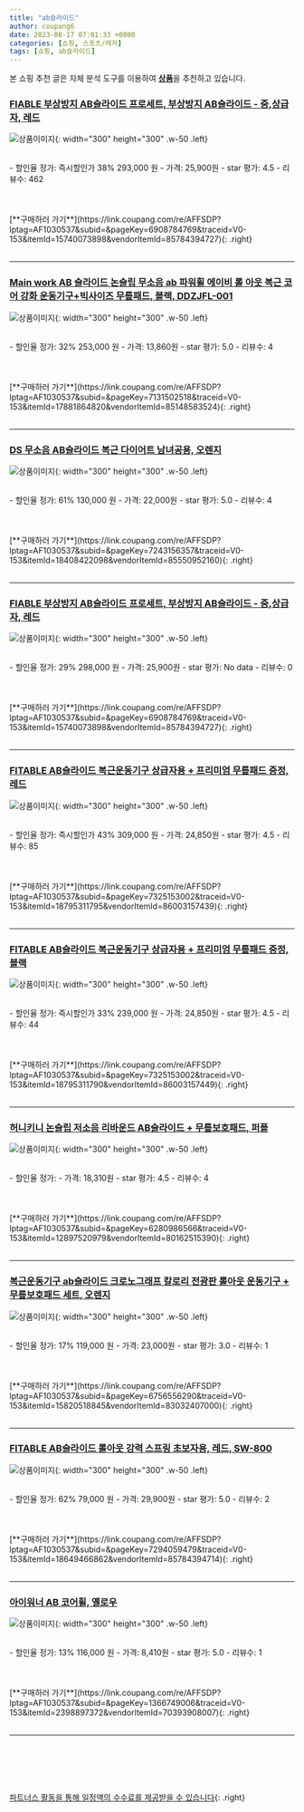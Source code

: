 ```yaml
---
title: "ab슬라이드"
author: coupang6
date: 2023-08-17 07:01:33 +0800
categories: [쇼핑, 스포츠/레저]
tags: [쇼핑, ab슬라이드]
---
```


본 쇼핑 추천 글은 자체 분석 도구를 이용하여 [**상품**](https://link.coupang.com/a/bao1ui)을 추천하고 있습니다.

### [FIABLE 부상방지 AB슬라이드 프로세트, 부상방지 AB슬라이드 - 중,상급자, 레드](https://link.coupang.com/re/AFFSDP?lptag=AF1030537&subid=&pageKey=6908784769&traceid=V0-153&itemId=15740073898&vendorItemId=85784394727)

![상품이미지](https://thumbnail8.coupangcdn.com/thumbnails/remote/230x230ex/image/vendor_inventory/d521/f08845100eb9b7310296673a8c2382611494d439203d47527203023680cb.jpg){: width="300" height="300" .w-50 .left}


<br>
- 할인율 정가: 즉시할인가 38%  293,000   원
- 가격: 25,900원
- star 평가: 4.5
- 리뷰수: 462
<br>
<br>
<br>
<br>
[**구매하러 가기**](https://link.coupang.com/re/AFFSDP?lptag=AF1030537&subid=&pageKey=6908784769&traceid=V0-153&itemId=15740073898&vendorItemId=85784394727){: .right}
<br>
<br>

---

### [Main work AB 슬라이드 논슬립 무소음 ab 파워휠 에이비 롤 아웃 복근 코어 강화 운동기구+빅사이즈 무릎패드, 블랙, DDZJFL-001](https://link.coupang.com/re/AFFSDP?lptag=AF1030537&subid=&pageKey=7131502518&traceid=V0-153&itemId=17881864820&vendorItemId=85148583524)

![상품이미지](https://thumbnail7.coupangcdn.com/thumbnails/remote/230x230ex/image/vendor_inventory/e680/8a8230e9c6e7d6c346881c334a55c00daf111d42a14caec528191f255446.jpg){: width="300" height="300" .w-50 .left}


<br>
- 할인율 정가: 32%  253,000   원
- 가격: 13,860원
- star 평가: 5.0
- 리뷰수: 4
<br>
<br>
<br>
<br>
[**구매하러 가기**](https://link.coupang.com/re/AFFSDP?lptag=AF1030537&subid=&pageKey=7131502518&traceid=V0-153&itemId=17881864820&vendorItemId=85148583524){: .right}
<br>
<br>

---

### [DS 무소음 AB슬라이드 복근 다이어트 남녀공용, 오렌지](https://link.coupang.com/re/AFFSDP?lptag=AF1030537&subid=&pageKey=7243156357&traceid=V0-153&itemId=18408422098&vendorItemId=85550952160)

![상품이미지](https://thumbnail9.coupangcdn.com/thumbnails/remote/230x230ex/image/vendor_inventory/0675/fcafa11c06da830fa013465043a31a6bfeb2ce151e10b0d58b7ccff4bdc7.jpg){: width="300" height="300" .w-50 .left}


<br>
- 할인율 정가: 61%  130,000   원
- 가격: 22,000원
- star 평가: 5.0
- 리뷰수: 4
<br>
<br>
<br>
<br>
[**구매하러 가기**](https://link.coupang.com/re/AFFSDP?lptag=AF1030537&subid=&pageKey=7243156357&traceid=V0-153&itemId=18408422098&vendorItemId=85550952160){: .right}
<br>
<br>

---

### [FIABLE 부상방지 AB슬라이드 프로세트, 부상방지 AB슬라이드 - 중,상급자, 레드](https://link.coupang.com/re/AFFSDP?lptag=AF1030537&subid=&pageKey=6908784769&traceid=V0-153&itemId=15740073898&vendorItemId=85784394727)

![상품이미지](https://thumbnail8.coupangcdn.com/thumbnails/remote/230x230ex/image/vendor_inventory/d521/f08845100eb9b7310296673a8c2382611494d439203d47527203023680cb.jpg){: width="300" height="300" .w-50 .left}


<br>
- 할인율 정가: 29%  298,000   원
- 가격: 25,900원
- star 평가: No data
- 리뷰수: 0
<br>
<br>
<br>
<br>
[**구매하러 가기**](https://link.coupang.com/re/AFFSDP?lptag=AF1030537&subid=&pageKey=6908784769&traceid=V0-153&itemId=15740073898&vendorItemId=85784394727){: .right}
<br>
<br>

---

### [FITABLE AB슬라이드 복근운동기구 상급자용 + 프리미엄 무릎패드 증정, 레드](https://link.coupang.com/re/AFFSDP?lptag=AF1030537&subid=&pageKey=7325153002&traceid=V0-153&itemId=18795311795&vendorItemId=86003157439)

![상품이미지](https://thumbnail10.coupangcdn.com/thumbnails/remote/230x230ex/image/vendor_inventory/88a6/3fe3d05e6304c2ee40deb8dedd4a15646cedcf1f73fde262ef54a6ca9576.jpg){: width="300" height="300" .w-50 .left}


<br>
- 할인율 정가: 즉시할인가 43%  309,000   원
- 가격: 24,850원
- star 평가: 4.5
- 리뷰수: 85
<br>
<br>
<br>
<br>
[**구매하러 가기**](https://link.coupang.com/re/AFFSDP?lptag=AF1030537&subid=&pageKey=7325153002&traceid=V0-153&itemId=18795311795&vendorItemId=86003157439){: .right}
<br>
<br>

---

### [FITABLE AB슬라이드 복근운동기구 상급자용 + 프리미엄 무릎패드 증정, 블랙](https://link.coupang.com/re/AFFSDP?lptag=AF1030537&subid=&pageKey=7325153002&traceid=V0-153&itemId=18795311790&vendorItemId=86003157449)

![상품이미지](https://thumbnail7.coupangcdn.com/thumbnails/remote/230x230ex/image/vendor_inventory/f9c1/e2772cacc9ae42211dcd6fd910f92f47bcdc08c9ff709b0f97fa01f7f9f3.jpg){: width="300" height="300" .w-50 .left}


<br>
- 할인율 정가: 즉시할인가 33%  239,000   원
- 가격: 24,850원
- star 평가: 4.5
- 리뷰수: 44
<br>
<br>
<br>
<br>
[**구매하러 가기**](https://link.coupang.com/re/AFFSDP?lptag=AF1030537&subid=&pageKey=7325153002&traceid=V0-153&itemId=18795311790&vendorItemId=86003157449){: .right}
<br>
<br>

---

### [허니키니 논슬립 저소음 리바운드 AB슬라이드 + 무릎보호패드, 퍼플](https://link.coupang.com/re/AFFSDP?lptag=AF1030537&subid=&pageKey=6280986566&traceid=V0-153&itemId=12897520979&vendorItemId=80162515390)

![상품이미지](https://thumbnail9.coupangcdn.com/thumbnails/remote/230x230ex/image/retail/images/4366494690009331-000d91bd-2eef-47f4-a898-ec5b3c4f1fc6.jpg){: width="300" height="300" .w-50 .left}


<br>
- 할인율 정가: 
- 가격: 18,310원
- star 평가: 4.5
- 리뷰수: 4
<br>
<br>
<br>
<br>
[**구매하러 가기**](https://link.coupang.com/re/AFFSDP?lptag=AF1030537&subid=&pageKey=6280986566&traceid=V0-153&itemId=12897520979&vendorItemId=80162515390){: .right}
<br>
<br>

---

### [복근운동기구 ab슬라이드 크로노그래프 칼로리 전광판 롤아웃 운동기구 + 무릎보호패드 세트, 오렌지](https://link.coupang.com/re/AFFSDP?lptag=AF1030537&subid=&pageKey=6756556290&traceid=V0-153&itemId=15820518845&vendorItemId=83032407000)

![상품이미지](https://thumbnail10.coupangcdn.com/thumbnails/remote/230x230ex/image/vendor_inventory/c965/0cab88d29e1254980407ee91284ea03e247949a3d4b4ebc23bd9feccf903.jpg){: width="300" height="300" .w-50 .left}


<br>
- 할인율 정가: 17%  119,000   원
- 가격: 23,000원
- star 평가: 3.0
- 리뷰수: 1
<br>
<br>
<br>
<br>
[**구매하러 가기**](https://link.coupang.com/re/AFFSDP?lptag=AF1030537&subid=&pageKey=6756556290&traceid=V0-153&itemId=15820518845&vendorItemId=83032407000){: .right}
<br>
<br>

---

### [FITABLE AB슬라이드 롤아웃 강력 스프링 초보자용, 레드, SW-800](https://link.coupang.com/re/AFFSDP?lptag=AF1030537&subid=&pageKey=7294059479&traceid=V0-153&itemId=18649466862&vendorItemId=85784394714)

![상품이미지](https://thumbnail7.coupangcdn.com/thumbnails/remote/230x230ex/image/vendor_inventory/0a40/700f4a10a9b8b3cb6f36a3f713296effafcd2857e0db878bd12d260cb863.jpg){: width="300" height="300" .w-50 .left}


<br>
- 할인율 정가: 62%  79,000   원
- 가격: 29,900원
- star 평가: 5.0
- 리뷰수: 2
<br>
<br>
<br>
<br>
[**구매하러 가기**](https://link.coupang.com/re/AFFSDP?lptag=AF1030537&subid=&pageKey=7294059479&traceid=V0-153&itemId=18649466862&vendorItemId=85784394714){: .right}
<br>
<br>

---

### [아이워너 AB 코어휠, 옐로우](https://link.coupang.com/re/AFFSDP?lptag=AF1030537&subid=&pageKey=1366749006&traceid=V0-153&itemId=2398897372&vendorItemId=70393908007)

![상품이미지](https://thumbnail6.coupangcdn.com/thumbnails/remote/230x230ex/image/retail/images/2020/03/11/15/5/2e32b8a4-1003-4125-ac56-5519cfef108c.jpg){: width="300" height="300" .w-50 .left}


<br>
- 할인율 정가: 13%  116,000   원
- 가격: 8,410원
- star 평가: 5.0
- 리뷰수: 1
<br>
<br>
<br>
<br>
[**구매하러 가기**](https://link.coupang.com/re/AFFSDP?lptag=AF1030537&subid=&pageKey=1366749006&traceid=V0-153&itemId=2398897372&vendorItemId=70393908007){: .right}
<br>
<br>

---
<br><br><br><br><br> [파트너스 활동을 통해 일정액의 수수료를 제공받을 수 있습니다](https://link.coupang.com/a/bao1ui){: .right}